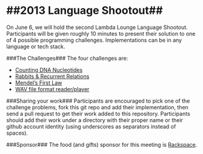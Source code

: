 ##2013 Language Shootout##
======================

On June 6, we will hold the second Lambda Lounge Language Shootout. Participants will be given roughly 
10 minutes to present their solution to one of 4 possible programming challenges.  Implementations can be in 
any language or tech stack.  

###The Challenges###
The four challenges are:

  * [Counting DNA Nucleotides](http://rosalind.info/problems/dna/)
  * [Rabbits & Recurrent Relations](http://rosalind.info/problems/fib/)
  * [Mendel’s First Law](http://rosalind.info/problems/iprb/)
  * [WAV file format reader/player](https://ccrma.stanford.edu/courses/422/projects/WaveFormat/)

###Sharing your work###
Participants are encouraged to pick one of the challenge problems, fork this git repo and add their implementation, 
then send a pull request to get their work added to this repository.  Participants should add their work under a directory
with their proper name or their github account identity (using underscores as separators instead of spaces).


###Sponsor###
The food (and gifts) sponsor for this meeting is [Rackspace](http://www.rackspace.com/).
